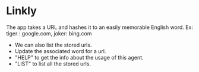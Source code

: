 # Linkly

The app takes a URL and hashes it to an easily memorable English word.
Ex: tiger : google.com, joker: bing.com

* We can also list the stored urls.
* Update the associated word for a url.
* "HELP" to get the info about the usage of this agent.
* "LIST" to list all the stored urls.
